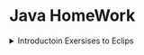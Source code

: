 # Java HomeWork<details><summary> Introductoin Exersises to Eclips </summary>1. Hello_Universe;2. AreYouWonderful;3. AddingUp4. AverageAges5. AverageAgesAgain6. Multiplication17. Multiplication28. Division19. Division10. Multiplication3</details>